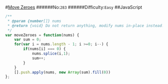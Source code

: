 #[Move Zeroes](https://leetcode.com/problems/move-zeroes/)
######No:`283`
######Difficulty:`Easy`
##JavaScript

```javascript
/**
 * @param {number[]} nums
 * @return {void} Do not return anything, modify nums in-place instead.
 */
var moveZeroes = function(nums) {
    var sum = 0;
    for(var i = nums.length - 1; i >=0; i--) {
        if(nums[i] === 0) {
            nums.splice(i,1);
            sum++;
        }
    }
    [].push.apply(nums, new Array(sum).fill(0))
};
```
